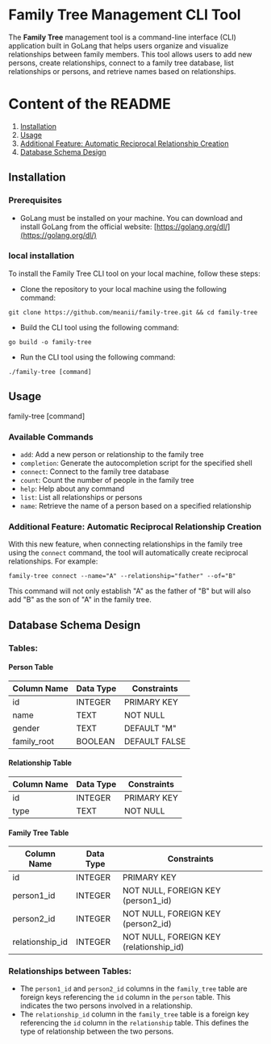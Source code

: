 # Family Tree Management CLI Tool

The **Family Tree** management tool is a command-line interface (CLI) application built in GoLang that helps users organize and visualize relationships between family members. This tool allows users to add new persons, create relationships, connect to a family tree database, list relationships or persons, and retrieve names based on relationships.

# Content of the README
1. [Installation](#installation)
2. [Usage](#usage)
3. [Additional Feature: Automatic Reciprocal Relationship Creation](#additional-feature-automatic-reciprocal-relationship-creation)
4. [Database Schema Design](#database-schema-design)

## Installation
### Prerequisites
- GoLang must be installed on your machine. You can download and install GoLang from the official website: [https://golang.org/dl/](https://golang.org/dl/)

### local installation
To install the Family Tree CLI tool on your local machine, follow these steps:
- Clone the repository to your local machine using the following command:
```shell
git clone https://github.com/meanii/family-tree.git && cd family-tree
```
- Build the CLI tool using the following command:
```shell
go build -o family-tree
```
- Run the CLI tool using the following command:
```shell
./family-tree [command]
```

## Usage
family-tree [command]


### Available Commands

- `add`: Add a new person or relationship to the family tree
- `completion`: Generate the autocompletion script for the specified shell
- `connect`: Connect to the family tree database
- `count`: Count the number of people in the family tree
- `help`: Help about any command
- `list`: List all relationships or persons
- `name`: Retrieve the name of a person based on a specified relationship


### Additional Feature: Automatic Reciprocal Relationship Creation

With this new feature, when connecting relationships in the family tree using the `connect` command, the tool will automatically create reciprocal relationships. For example:

```shell
family-tree connect --name="A" --relationship="father" --of="B"
```

This command will not only establish "A" as the father of "B" but will also add "B" as the son of "A" in the family tree.



## Database Schema Design

### Tables:

#### Person Table
| Column Name   | Data Type          | Constraints      |
| ------------- | ------------------ | ---------------- |
| id            | INTEGER            | PRIMARY KEY      |
| name          | TEXT               | NOT NULL         |
| gender        | TEXT               | DEFAULT "M"      |
| family_root   | BOOLEAN            | DEFAULT FALSE    |

#### Relationship Table
| Column Name   | Data Type          | Constraints      |
| ------------- | ------------------ | ---------------- |
| id            | INTEGER            | PRIMARY KEY      |
| type          | TEXT               | NOT NULL         |

#### Family Tree Table
| Column Name    | Data Type          | Constraints                        |
| -------------- | ------------------ | ---------------------------------- |
| id             | INTEGER            | PRIMARY KEY                        |
| person1_id     | INTEGER            | NOT NULL, FOREIGN KEY (person1_id) |
| person2_id     | INTEGER            | NOT NULL, FOREIGN KEY (person2_id) |
| relationship_id| INTEGER            | NOT NULL, FOREIGN KEY (relationship_id) |

### Relationships between Tables:
- The `person1_id` and `person2_id` columns in the `family_tree` table are foreign keys referencing the `id` column in the `person` table. This indicates the two persons involved in a relationship.
- The `relationship_id` column in the `family_tree` table is a foreign key referencing the `id` column in the `relationship` table. This defines the type of relationship between the two persons.
